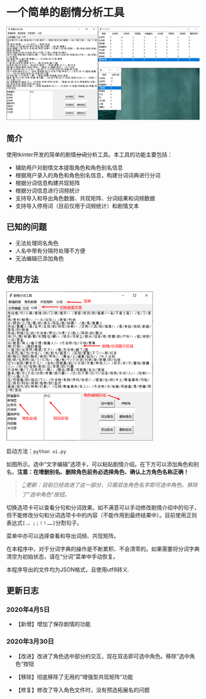 # 一个简单的剧情分析工具

![UI展示](../img/tool_ui_1.png)

## 简介

使用tkinter开发的简单的剧情~~分词~~分析工具。本工具的功能主要包括：

- 辅助用户对剧情文本提取角色和角色别名信息
- 根据用户录入的角色和角色别名信息，构建分词词典进行分词
- 根据分词信息构建共现矩阵
- 根据分词信息进行词频统计
- 支持导入和导出角色数据、共现矩阵、分词结果和词频数据
- 支持导入停用词（目前仅用于词频统计）和剧情文本

## 已知的问题

- 无法处理同名角色
- 人名中带有分隔符处理不方便
- 无法编辑已添加角色

## 使用方法

<img src="..\img\tool_ui_2.png" alt="功能介绍" style="zoom:38%;" />

启动方法：`python ui.py`

如图所示。选中“文字编辑”选项卡，可以粘贴剧情介绍。在下方可以添加角色和别名。**注意：在增删别名、删除角色前务必选择角色、确认上方角色名称正确！**

> *👆更新：目前已经改进了这一部分，只需双击角色名字即可选中角色。移除了”选中角色“按钮。*

切换选项卡可以查看分句和分词效果。如不满意可以手动修改剧情介绍中的句子，但不能修改分句和分词选项卡中的内容（不能作用到最终结果中）。目前使用正则表达式`[.。;；!！……]`分割句子。

菜单中亦可以选择查看和导出词频、共现矩阵。

在本程序中，对于分词字典的操作是不断累积、不会清零的。如果需要将分词字典清空为初始状态，请在“分词”菜单中手动恢复。

本程序导出的文件均为JSON格式，且使用utf8转义.

## 更新日志

### 2020年4月5日

- 【新增】增加了保存剧情的功能

### 2020年3月30日

- 【改进】改进了角色选中部分的交互，现在双击即可选中角色。移除”选中角色“按钮

- 【移除】彻底移除了无用的”增强型共现矩阵“功能
- 【修复】修改了导入角色文件时，没有预选拓展名的问题